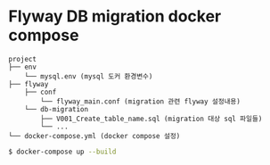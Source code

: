 # Flyway DB migration docker compose

```
project
├── env
    └── mysql.env (mysql 도커 환경변수)
├── flyway 
    ├── conf
    	└── flyway_main.conf (migration 관련 flyway 설정내용)
    └── db-migration
    	├── V001_Create_table_name.sql (migration 대상 sql 파일들)
    	└── ...
└── docker-compose.yml (docker compose 설정)
```

```bash
$ docker-compose up --build
```